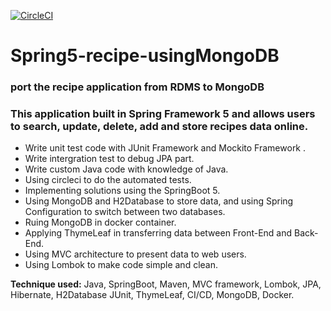 

[![CircleCI](https://circleci.com/gh/springframeworkguru/spring5-recipe-app.svg?style=svg)](https://circleci.com/gh/springframeworkguru/spring5-recipe-app)

# Spring5-recipe-usingMongoDB
### port the recipe application from RDMS to MongoDB

### This application built in Spring Framework 5 and allows users to search, update, delete, add and store recipes data online.

* Write unit test code with JUnit Framework and Mockito Framework .
* Write intergration test to debug JPA part.
* Write custom Java code with knowledge of Java.
* Using circleci to do the automated tests.
* Implementing solutions using the SpringBoot 5.
* Using MongoDB and H2Database to store data, and using Spring Configuration to switch between two databases.
* Ruing MongoDB in docker container.
* Applying ThymeLeaf in transferring data between Front-End and Back-End.
* Using MVC architecture to present data to web users.
* Using Lombok to make code simple and clean. 

**Technique used:** Java, SpringBoot, Maven, MVC framework, Lombok, JPA, Hibernate, H2Database JUnit, ThymeLeaf, CI/CD, MongoDB, Docker.

